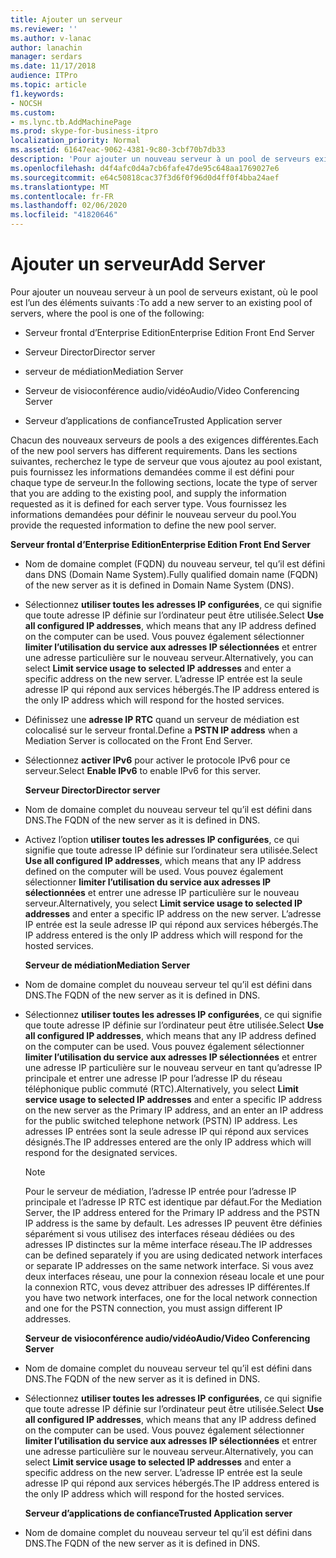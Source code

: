 ```yaml
---
title: Ajouter un serveur
ms.reviewer: ''
ms.author: v-lanac
author: lanachin
manager: serdars
ms.date: 11/17/2018
audience: ITPro
ms.topic: article
f1.keywords:
- NOCSH
ms.custom:
- ms.lync.tb.AddMachinePage
ms.prod: skype-for-business-itpro
localization_priority: Normal
ms.assetid: 61647eac-9062-4381-9c80-3cbf70b7db33
description: 'Pour ajouter un nouveau serveur à un pool de serveurs existant, où le pool est l’un des éléments suivants :'
ms.openlocfilehash: d4f4afc0d4a7cb6fafe47de95c648aa1769027e6
ms.sourcegitcommit: e64c50818cac37f3d6f0f96d0d4ff0f4bba24aef
ms.translationtype: MT
ms.contentlocale: fr-FR
ms.lasthandoff: 02/06/2020
ms.locfileid: "41820646"
---
```

# <a name="add-server"></a><span data-ttu-id="2380c-103">Ajouter un serveur</span><span class="sxs-lookup"><span data-stu-id="2380c-103">Add Server</span></span>
 
<span data-ttu-id="2380c-104">Pour ajouter un nouveau serveur à un pool de serveurs existant, où le pool est l’un des éléments suivants :</span><span class="sxs-lookup"><span data-stu-id="2380c-104">To add a new server to an existing pool of servers, where the pool is one of the following:</span></span>
  
- <span data-ttu-id="2380c-105">Serveur frontal d’Enterprise Edition</span><span class="sxs-lookup"><span data-stu-id="2380c-105">Enterprise Edition Front End Server</span></span>
    
- <span data-ttu-id="2380c-106">Serveur Director</span><span class="sxs-lookup"><span data-stu-id="2380c-106">Director server</span></span>
    
- <span data-ttu-id="2380c-107">serveur de médiation</span><span class="sxs-lookup"><span data-stu-id="2380c-107">Mediation Server</span></span>
    
- <span data-ttu-id="2380c-108">Serveur de visioconférence audio/vidéo</span><span class="sxs-lookup"><span data-stu-id="2380c-108">Audio/Video Conferencing Server</span></span>
    
- <span data-ttu-id="2380c-109">Serveur d’applications de confiance</span><span class="sxs-lookup"><span data-stu-id="2380c-109">Trusted Application server</span></span>
    
<span data-ttu-id="2380c-110">Chacun des nouveaux serveurs de pools a des exigences différentes.</span><span class="sxs-lookup"><span data-stu-id="2380c-110">Each of the new pool servers has different requirements.</span></span> <span data-ttu-id="2380c-111">Dans les sections suivantes, recherchez le type de serveur que vous ajoutez au pool existant, puis fournissez les informations demandées comme il est défini pour chaque type de serveur.</span><span class="sxs-lookup"><span data-stu-id="2380c-111">In the following sections, locate the type of server that you are adding to the existing pool, and supply the information requested as it is defined for each server type.</span></span> <span data-ttu-id="2380c-112">Vous fournissez les informations demandées pour définir le nouveau serveur du pool.</span><span class="sxs-lookup"><span data-stu-id="2380c-112">You provide the requested information to define the new pool server.</span></span>
  
 <span data-ttu-id="2380c-113">**Serveur frontal d’Enterprise Edition**</span><span class="sxs-lookup"><span data-stu-id="2380c-113">**Enterprise Edition Front End Server**</span></span>
  
- <span data-ttu-id="2380c-114">Nom de domaine complet (FQDN) du nouveau serveur, tel qu’il est défini dans DNS (Domain Name System).</span><span class="sxs-lookup"><span data-stu-id="2380c-114">Fully qualified domain name (FQDN) of the new server as it is defined in Domain Name System (DNS).</span></span>
    
- <span data-ttu-id="2380c-115">Sélectionnez **utiliser toutes les adresses IP configurées**, ce qui signifie que toute adresse IP définie sur l’ordinateur peut être utilisée.</span><span class="sxs-lookup"><span data-stu-id="2380c-115">Select **Use all configured IP addresses**, which means that any IP address defined on the computer can be used.</span></span> <span data-ttu-id="2380c-116">Vous pouvez également sélectionner **limiter l’utilisation du service aux adresses IP sélectionnées** et entrer une adresse particulière sur le nouveau serveur.</span><span class="sxs-lookup"><span data-stu-id="2380c-116">Alternatively, you can select **Limit service usage to selected IP addresses** and enter a specific address on the new server.</span></span> <span data-ttu-id="2380c-117">L’adresse IP entrée est la seule adresse IP qui répond aux services hébergés.</span><span class="sxs-lookup"><span data-stu-id="2380c-117">The IP address entered is the only IP address which will respond for the hosted services.</span></span>
    
- <span data-ttu-id="2380c-118">Définissez une **adresse IP RTC** quand un serveur de médiation est colocalisé sur le serveur frontal.</span><span class="sxs-lookup"><span data-stu-id="2380c-118">Define a **PSTN IP address** when a Mediation Server is collocated on the Front End Server.</span></span>
    
- <span data-ttu-id="2380c-119">Sélectionnez **activer IPv6** pour activer le protocole IPv6 pour ce serveur.</span><span class="sxs-lookup"><span data-stu-id="2380c-119">Select **Enable IPv6** to enable IPv6 for this server.</span></span>
    
  <span data-ttu-id="2380c-120">**Serveur Director**</span><span class="sxs-lookup"><span data-stu-id="2380c-120">**Director server**</span></span>
  
- <span data-ttu-id="2380c-121">Nom de domaine complet du nouveau serveur tel qu’il est défini dans DNS.</span><span class="sxs-lookup"><span data-stu-id="2380c-121">The FQDN of the new server as it is defined in DNS.</span></span>
    
- <span data-ttu-id="2380c-122">Activez l’option **utiliser toutes les adresses IP configurées**, ce qui signifie que toute adresse IP définie sur l’ordinateur sera utilisée.</span><span class="sxs-lookup"><span data-stu-id="2380c-122">Select **Use all configured IP addresses**, which means that any IP address defined on the computer will be used.</span></span> <span data-ttu-id="2380c-123">Vous pouvez également sélectionner **limiter l’utilisation du service aux adresses IP sélectionnées** et entrer une adresse IP particulière sur le nouveau serveur.</span><span class="sxs-lookup"><span data-stu-id="2380c-123">Alternatively, you select **Limit service usage to selected IP addresses** and enter a specific IP address on the new server.</span></span> <span data-ttu-id="2380c-124">L’adresse IP entrée est la seule adresse IP qui répond aux services hébergés.</span><span class="sxs-lookup"><span data-stu-id="2380c-124">The IP address entered is the only IP address which will respond for the hosted services.</span></span>
    
  <span data-ttu-id="2380c-125">**Serveur de médiation**</span><span class="sxs-lookup"><span data-stu-id="2380c-125">**Mediation Server**</span></span>
  
- <span data-ttu-id="2380c-126">Nom de domaine complet du nouveau serveur tel qu’il est défini dans DNS.</span><span class="sxs-lookup"><span data-stu-id="2380c-126">The FQDN of the new server as it is defined in DNS.</span></span>
    
- <span data-ttu-id="2380c-127">Sélectionnez **utiliser toutes les adresses IP configurées**, ce qui signifie que toute adresse IP définie sur l’ordinateur peut être utilisée.</span><span class="sxs-lookup"><span data-stu-id="2380c-127">Select **Use all configured IP addresses**, which means that any IP address defined on the computer can be used.</span></span> <span data-ttu-id="2380c-128">Vous pouvez également sélectionner **limiter l’utilisation du service aux adresses IP sélectionnées** et entrer une adresse IP particulière sur le nouveau serveur en tant qu’adresse IP principale et entrer une adresse IP pour l’adresse IP du réseau téléphonique public commuté (RTC).</span><span class="sxs-lookup"><span data-stu-id="2380c-128">Alternatively, you select **Limit service usage to selected IP addresses** and enter a specific IP address on the new server as the Primary IP address, and an enter an IP address for the public switched telephone network (PSTN) IP address.</span></span> <span data-ttu-id="2380c-129">Les adresses IP entrées sont la seule adresse IP qui répond aux services désignés.</span><span class="sxs-lookup"><span data-stu-id="2380c-129">The IP addresses entered are the only IP address which will respond for the designated services.</span></span>
    
    > [!NOTE]
    > <span data-ttu-id="2380c-130">Pour le serveur de médiation, l’adresse IP entrée pour l’adresse IP principale et l’adresse IP RTC est identique par défaut.</span><span class="sxs-lookup"><span data-stu-id="2380c-130">For the Mediation Server, the IP address entered for the Primary IP address and the PSTN IP address is the same by default.</span></span> <span data-ttu-id="2380c-131">Les adresses IP peuvent être définies séparément si vous utilisez des interfaces réseau dédiées ou des adresses IP distinctes sur la même interface réseau.</span><span class="sxs-lookup"><span data-stu-id="2380c-131">The IP addresses can be defined separately if you are using dedicated network interfaces or separate IP addresses on the same network interface.</span></span> <span data-ttu-id="2380c-132">Si vous avez deux interfaces réseau, une pour la connexion réseau locale et une pour la connexion RTC, vous devez attribuer des adresses IP différentes.</span><span class="sxs-lookup"><span data-stu-id="2380c-132">If you have two network interfaces, one for the local network connection and one for the PSTN connection, you must assign different IP addresses.</span></span> 
  
  <span data-ttu-id="2380c-133">**Serveur de visioconférence audio/vidéo**</span><span class="sxs-lookup"><span data-stu-id="2380c-133">**Audio/Video Conferencing Server**</span></span>
  
- <span data-ttu-id="2380c-134">Nom de domaine complet du nouveau serveur tel qu’il est défini dans DNS.</span><span class="sxs-lookup"><span data-stu-id="2380c-134">The FQDN of the new server as it is defined in DNS.</span></span>
    
- <span data-ttu-id="2380c-135">Sélectionnez **utiliser toutes les adresses IP configurées**, ce qui signifie que toute adresse IP définie sur l’ordinateur peut être utilisée.</span><span class="sxs-lookup"><span data-stu-id="2380c-135">Select **Use all configured IP addresses**, which means that any IP address defined on the computer can be used.</span></span> <span data-ttu-id="2380c-136">Vous pouvez également sélectionner **limiter l’utilisation du service aux adresses IP sélectionnées** et entrer une adresse particulière sur le nouveau serveur.</span><span class="sxs-lookup"><span data-stu-id="2380c-136">Alternatively, you can select **Limit service usage to selected IP addresses** and enter a specific address on the new server.</span></span> <span data-ttu-id="2380c-137">L’adresse IP entrée est la seule adresse IP qui répond aux services hébergés.</span><span class="sxs-lookup"><span data-stu-id="2380c-137">The IP address entered is the only IP address which will respond for the hosted services.</span></span>
    
  <span data-ttu-id="2380c-138">**Serveur d’applications de confiance**</span><span class="sxs-lookup"><span data-stu-id="2380c-138">**Trusted Application server**</span></span>
  
- <span data-ttu-id="2380c-139">Nom de domaine complet du nouveau serveur tel qu’il est défini dans DNS.</span><span class="sxs-lookup"><span data-stu-id="2380c-139">The FQDN of the new server as it is defined in DNS.</span></span>
    

